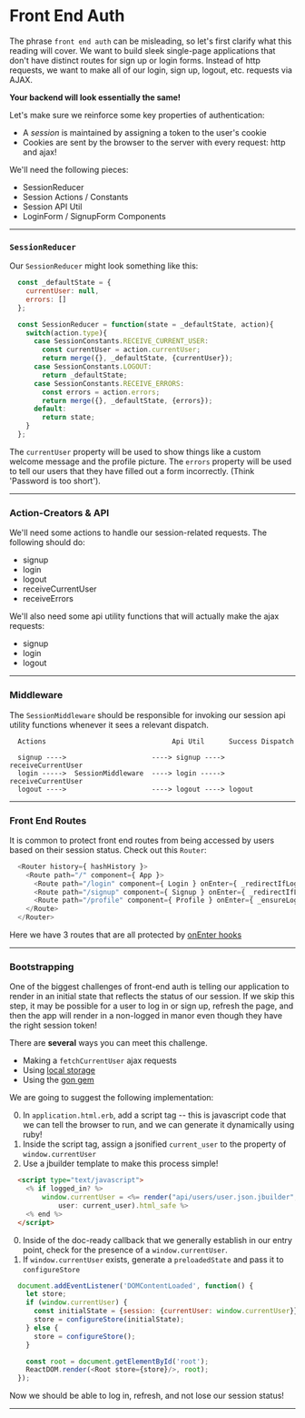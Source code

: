 # Front End Auth

The phrase `front end auth` can be misleading, so let's first clarify what this reading
will cover. We want to build sleek single-page applications that don't have distinct
routes for sign up or login forms. Instead of http requests, we want to make
all of our login, sign up, logout, etc. requests via AJAX.

**Your backend will look essentially the same!**

Let's make sure we reinforce some key properties of authentication:
  * A *session* is maintained by assigning a token to the user's cookie
  * Cookies are sent by the browser to the server with every request: http and ajax!

We'll need the following pieces:

  * SessionReducer
  * Session Actions / Constants
  * Session API Util
  * LoginForm / SignupForm Components

---

### `SessionReducer`

Our `SessionReducer` might look something like this:

```js
  const _defaultState = {
    currentUser: null,
    errors: []
  };

  const SessionReducer = function(state = _defaultState, action){
    switch(action.type){
      case SessionConstants.RECEIVE_CURRENT_USER:
        const currentUser = action.currentUser;
        return merge({}, _defaultState, {currentUser});
      case SessionConstants.LOGOUT:
        return _defaultState;
      case SessionConstants.RECEIVE_ERRORS:
        const errors = action.errors;
        return merge({}, _defaultState, {errors});
      default:
        return state;
    }
  };
```

The `currentUser` property will be used to show things like a custom welcome message
and the profile picture. The `errors` property will be used to tell our users that
they have filled out a form incorrectly. (Think 'Password is too short').

---

### Action-Creators & API

We'll need some actions to handle our session-related requests. The following should do:

  * signup
  * login
  * logout
  * receiveCurrentUser
  * receiveErrors

We'll also need some api utility functions that will actually make the ajax requests:

  * signup
  * login
  * logout

---

### Middleware

The `SessionMiddleware` should be responsible for invoking our session api utility functions
whenever it sees a relevant dispatch.

```
  Actions                               Api Util      Success Dispatch

  signup ---->                     ----> signup ----> receiveCurrentUser
  login ----->  SessionMiddleware  ----> login -----> receiveCurrentUser
  logout ---->                     ----> logout ----> logout
```

---

### Front End Routes

It is common to protect front end routes from being accessed by users based on their
session status. Check out this `Router`:

```js
  <Router history={ hashHistory }>
    <Route path="/" component={ App }>
      <Route path="/login" component={ Login } onEnter={ _redirectIfLoggedIn }/>
      <Route path="/signup" component={ Signup } onEnter={ _redirectIfLoggedIn }/>
      <Route path="/profile" component={ Profile } onEnter={ _ensureLoggedIn }/>
    </Route>
  </Router>
```

Here we have 3 routes that are all protected by [onEnter hooks][onenter]

[onenter]: on_enter.md

---

### Bootstrapping

One of the biggest challenges of front-end auth is telling our application to render
in an initial state that reflects the status of our session. If we skip this step, it
may be possible for a user to log in or sign up, refresh the page, and then the app
will render in a non-logged in manor even though they have the right session token!

There are **several** ways you can meet this challenge.

  * Making a `fetchCurrentUser` ajax requests
  * Using [local storage][local-storage]
  * Using the [gon gem][gon-video]

We are going to suggest the following implementation:

  0. In `application.html.erb`, add a script tag -- this is javascript code that
  we can tell the browser to run, and we can generate it dynamically using ruby!
  0. Inside the script tag, assign a jsonified `current_user` to the property of
  `window.currentUser`
  0. Use a jbuilder template to make this process simple!

```html
  <script type="text/javascript">
    <% if logged_in? %>
    	window.currentUser = <%= render("api/users/user.json.jbuilder",
    		user: current_user).html_safe %>
    <% end %>
  </script>
```

  0. Inside of the doc-ready callback that we generally establish in our entry point,
  check for the presence of a `window.currentUser`.
  0. If `window.currentUser` exists, generate a `preloadedState` and pass it
  to `configureStore`

```js
  document.addEventListener('DOMContentLoaded', function() {
    let store;
    if (window.currentUser) {
      const initialState = {session: {currentUser: window.currentUser}};
      store = configureStore(initialState);
    } else {
      store = configureStore();
    }

    const root = document.getElementById('root');
    ReactDOM.render(<Root store={store}/>, root);
  });
```

Now we should be able to log in, refresh, and not lose our session status!

[local-storage]: https://developer.mozilla.org/en-US/docs/Web/API/Window/localStorage
[gon-video]: https://vimeo.com/168132088

---
